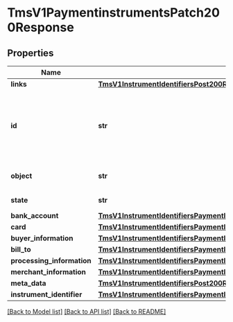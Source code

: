 # TmsV1PaymentinstrumentsPatch200Response

## Properties
Name | Type | Description | Notes
------------ | ------------- | ------------- | -------------
**links** | [**TmsV1InstrumentIdentifiersPost200ResponseLinks**](TmsV1InstrumentIdentifiersPost200ResponseLinks.md) |  | [optional] 
**id** | **str** | Unique identification number assigned by CyberSource to the submitted request. | [optional] 
**object** | **str** | Describes type of token. | [optional] 
**state** | **str** | Current state of the token. | [optional] 
**bank_account** | [**TmsV1InstrumentIdentifiersPaymentInstrumentsGet200ResponseBankAccount**](TmsV1InstrumentIdentifiersPaymentInstrumentsGet200ResponseBankAccount.md) |  | [optional] 
**card** | [**TmsV1InstrumentIdentifiersPaymentInstrumentsGet200ResponseCard**](TmsV1InstrumentIdentifiersPaymentInstrumentsGet200ResponseCard.md) |  | [optional] 
**buyer_information** | [**TmsV1InstrumentIdentifiersPaymentInstrumentsGet200ResponseBuyerInformation**](TmsV1InstrumentIdentifiersPaymentInstrumentsGet200ResponseBuyerInformation.md) |  | [optional] 
**bill_to** | [**TmsV1InstrumentIdentifiersPaymentInstrumentsGet200ResponseBillTo**](TmsV1InstrumentIdentifiersPaymentInstrumentsGet200ResponseBillTo.md) |  | [optional] 
**processing_information** | [**TmsV1InstrumentIdentifiersPaymentInstrumentsGet200ResponseProcessingInformation**](TmsV1InstrumentIdentifiersPaymentInstrumentsGet200ResponseProcessingInformation.md) |  | [optional] 
**merchant_information** | [**TmsV1InstrumentIdentifiersPaymentInstrumentsGet200ResponseMerchantInformation**](TmsV1InstrumentIdentifiersPaymentInstrumentsGet200ResponseMerchantInformation.md) |  | [optional] 
**meta_data** | [**TmsV1InstrumentIdentifiersPost200ResponseMetadata**](TmsV1InstrumentIdentifiersPost200ResponseMetadata.md) |  | [optional] 
**instrument_identifier** | [**TmsV1InstrumentIdentifiersPaymentInstrumentsGet200ResponseInstrumentIdentifier**](TmsV1InstrumentIdentifiersPaymentInstrumentsGet200ResponseInstrumentIdentifier.md) |  | [optional] 

[[Back to Model list]](../README.md#documentation-for-models) [[Back to API list]](../README.md#documentation-for-api-endpoints) [[Back to README]](../README.md)


